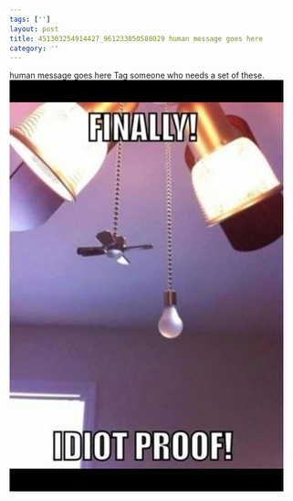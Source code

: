 ```yaml
---
tags: ['']
layout: post
title: 451303254914427_961233850588029 human message goes here
category: ''
---
```

human message goes here
Tag someone who needs a set of these.
![451303254914427_961233850588029](/uploads/2015-5-27-451303254914427_961233850588029-human-message-goes-here.jpg)
